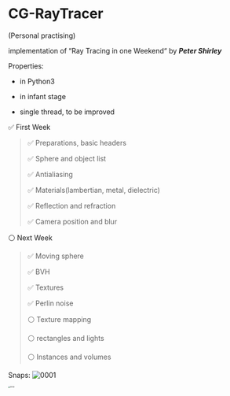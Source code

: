 # CG-RayTracer
(Personal practising) 

implementation of “Ray Tracing in one Weekend“ by ___Peter Shirley___ 

Properties:  

- in Python3

- in infant stage
- single thread, to be improved

:white_check_mark: First Week

> :white_check_mark: Preparations, basic headers
>
> :white_check_mark: Sphere and object list
>
> :white_check_mark: Antialiasing
>
> :white_check_mark: Materials(lambertian, metal, dielectric)
>
> :white_check_mark: Reflection and refraction
>
> :white_check_mark: Camera position and blur

:white_circle: Next Week

>
>
>:white_check_mark: Moving sphere
>
>:white_check_mark: BVH
>
>:white_check_mark: Textures
>
>:white_check_mark:  Perlin noise
>
>:white_circle: Texture mapping
>
>:white_circle: rectangles and lights
>
>:white_circle: Instances and volumes 



Snaps:
![0001](C:\Users\HP\Desktop\实验室\CG\CG-RayTracer\0001.jpg)

<img src="C:\Users\HP\Desktop\实验室\CG\CG-RayTracer\0002.jpg" alt="0002" style="zoom: 25%;" />